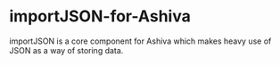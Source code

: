 # importJSON-for-Ashiva
importJSON is a core component for Ashiva which makes heavy use of JSON as a way of storing data.
